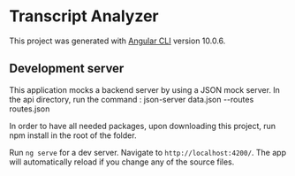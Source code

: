 # Transcript Analyzer

This project was generated with [Angular CLI](https://github.com/angular/angular-cli) version 10.0.6.

## Development server

This application mocks a backend server by using a JSON mock server. In the api directory, run the command : json-server data.json --routes routes.json

In order to have all needed packages, upon downloading this project, run npm install in the root of the folder. 

Run `ng serve` for a dev server. Navigate to `http://localhost:4200/`. The app will automatically reload if you change any of the source files.
